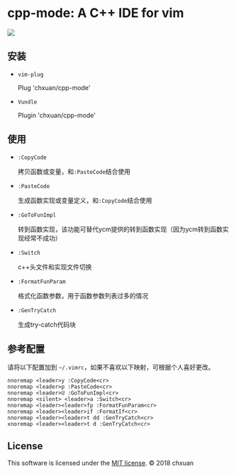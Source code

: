 cpp-mode: A C++ IDE for vim
===============================================

![][1]

## 安装
    
- `vim-plug`

    Plug 'chxuan/cpp-mode'

- `Vundle`

    Plugin 'chxuan/cpp-mode'

## 使用

- `:CopyCode`

    拷贝函数或变量，和`:PasteCode`结合使用

- `:PasteCode`

    生成函数实现或变量定义，和`:CopyCode`结合使用

- `:GoToFunImpl`
    
    转到函数实现，该功能可替代ycm提供的转到函数实现（因为ycm转到函数实现经常不成功）

- `:Switch`

    c++头文件和实现文件切换

- `:FormatFunParam`

    格式化函数参数，用于函数参数列表过多的情况

- `:GenTryCatch`

    生成try-catch代码块

## 参考配置

请将以下配置加到 `~/.vimrc`，如果不喜欢以下映射，可根据个人喜好更改。

    nnoremap <leader>y :CopyCode<cr>
    nnoremap <leader>p :PasteCode<cr>
    nnoremap <leader>U :GoToFunImpl<cr>
    nnoremap <silent> <leader>a :Switch<cr>
    nnoremap <leader><leader>fp :FormatFunParam<cr>
    nnoremap <leader><leader>if :FormatIf<cr>
    nnoremap <leader><leader>t dd :GenTryCatch<cr>
    xnoremap <leader><leader>t d :GenTryCatch<cr>

## License

This software is licensed under the [MIT license][2]. © 2018 chxuan


  [1]: https://raw.githubusercontent.com/chxuan/cpp-mode/master/screenshots/cpp-mode.gif
  [2]: https://github.com/chxuan/cpp-mode/blob/master/LICENSE

